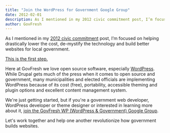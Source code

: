 ```yaml
---
title: "Join the WordPress for Government Google Group"
date: 2012-02-01
description: As I mentioned in my 2012 civic commitment post, I’m focused on helping drastically lower the cost, de-mystify the technology and build better websites for local government.
author: GovFresh
---
```




As I mentioned in my <a href="http://govfresh.com/2012/01/whats-your-2012-civic-commitment/">2012 civic commitment</a> post, I’m focused on helping drastically lower the cost, de-mystify the technology and build better websites for local government.

<a href="http://groups.google.com/group/govfreshwp?hl=en">This is the first step.</a>

Here at GovFresh we love open source software, especially <a href="http://wordpress.org">WordPress</a>. While Drupal gets much of the press when it comes to open source and government, many municipalities and elected officials are implementing WordPress because of its cost (free), portability, accessible theming and plugin options and excellent content management system.

We're just getting started, but if you're a government web developer, WordPress developer or theme designer or interested in learning more about it, <a href="http://groups.google.com/group/govfreshwp?hl=en">join the GovFresh WP (WordPress &amp; Government) Google Group</a>.

Let's work together and help one another revolutionize how government builds websites.
